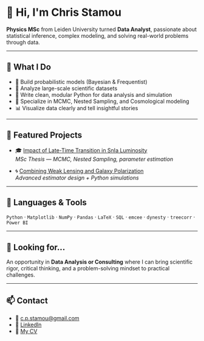 # 👋 Hi, I'm Chris Stamou

**Physics MSc** from Leiden University turned **Data Analyst**, passionate about statistical inference, complex modeling, and solving real-world problems through data.

---

## 🔬 What I Do

- 🧠 Build probabilistic models (Bayesian & Frequentist)
- 🧪 Analyze large-scale scientific datasets
- 🐍 Write clean, modular Python for data analysis and simulation
- 🔭 Specialize in MCMC, Nested Sampling, and Cosmological modeling
- 📊 Visualize data clearly and tell insightful stories

---

## 📂 Featured Projects

- 🎓 [Impact of Late-Time Transition in SnIa Luminosity](https://github.com/ChrisStamou/Thesis-2025)  
  *MSc Thesis — MCMC, Nested Sampling, parameter estimation*

- 🌀 [Combining Weak Lensing and Galaxy Polarization](https://github.com/Chrisostomos-Stamou/Combining-Weak-Lensing-and-Galaxy-Light-Polarisation)  
  *Advanced estimator design + Python simulations*

---

## 🧰 Languages & Tools

`Python` · `Matplotlib` · `NumPy` · `Pandas` · `LaTeX` · `SQL` · `emcee` · `dynesty` · `treecorr` · `Power BI`

---

## 🚀 Looking for...

An opportunity in **Data Analysis or Consulting** where I can bring scientific rigor, critical thinking, and a problem-solving mindset to practical challenges.

---

## 📫 Contact

- 📧 c.p.stamou@gmail.com  
- 🔗 [LinkedIn](https://www.linkedin.com/in/chris-stamou)  
- 🔗 [My CV](https://github.com/ChrisStamou/ChrisStamou/blob/main/Stamou_CV.pdf)
